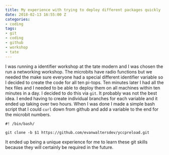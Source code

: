 ```yaml
---
title: My experience with trying to deploy different packages quickly
date: 2018-02-13 16:55:00 Z
categories:
- coding
tags:
- git
- coding
- github
- workshop
- tate
---
```


I was running a identifier workshop at the tate modern and I was chosen the run a networking workshop. The microbits have radio functions but we needed the make sure everyone had a special different identifier variable so I decided to create the code for all ten pi-tops. Ten minutes later I had all the hex files and I needed to be able to deploy them on all machines within ten minutes in a day. I decided to do this via `git`. It probably was not the best idea. I ended having to create individual branches for each variable and it ended up taking over two hours. When I was done I made a simple bash script that I could `curl` down from github and add a variable to the end for the microbit numbers.
~~~
#! /bin/bash/

git clone -b $1 https://github.com/evanwaltersdev/yccpreload.git
~~~
It ended up being a unique experience for me to learn these git skills because they will certainly be required in the future. 